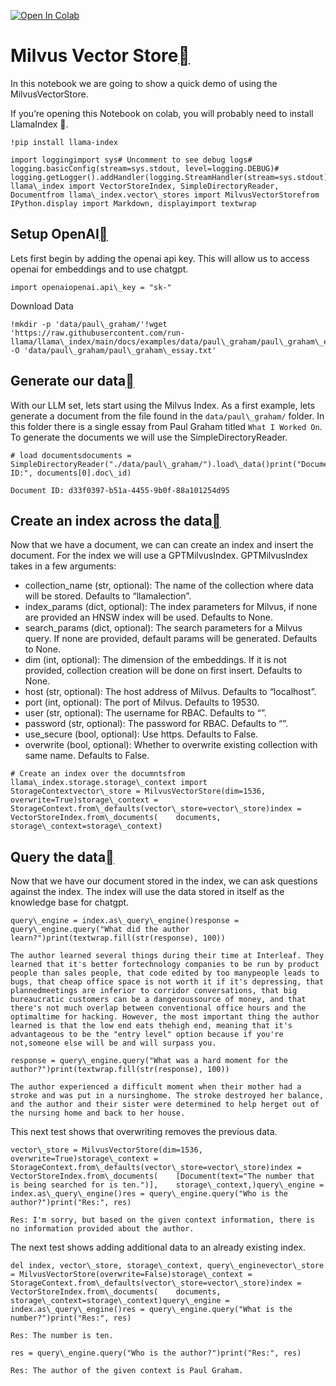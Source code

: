 [![Open In Colab](https://colab.research.google.com/assets/colab-badge.svg)](https://colab.research.google.com/github/run-llama/llama_index/blob/main/docs/examples/vector_stores/MilvusIndexDemo.ipynb)

Milvus Vector Store[](#milvus-vector-store "Permalink to this heading")
========================================================================

In this notebook we are going to show a quick demo of using the MilvusVectorStore.

If you’re opening this Notebook on colab, you will probably need to install LlamaIndex 🦙.


```
!pip install llama-index
```

```
import loggingimport sys# Uncomment to see debug logs# logging.basicConfig(stream=sys.stdout, level=logging.DEBUG)# logging.getLogger().addHandler(logging.StreamHandler(stream=sys.stdout))from llama\_index import VectorStoreIndex, SimpleDirectoryReader, Documentfrom llama\_index.vector\_stores import MilvusVectorStorefrom IPython.display import Markdown, displayimport textwrap
```
Setup OpenAI[](#setup-openai "Permalink to this heading")
----------------------------------------------------------

Lets first begin by adding the openai api key. This will allow us to access openai for embeddings and to use chatgpt.


```
import openaiopenai.api\_key = "sk-"
```
Download Data


```
!mkdir -p 'data/paul\_graham/'!wget 'https://raw.githubusercontent.com/run-llama/llama\_index/main/docs/examples/data/paul\_graham/paul\_graham\_essay.txt' -O 'data/paul\_graham/paul\_graham\_essay.txt'
```
Generate our data[](#generate-our-data "Permalink to this heading")
--------------------------------------------------------------------

With our LLM set, lets start using the Milvus Index. As a first example, lets generate a document from the file found in the `data/paul\_graham/` folder. In this folder there is a single essay from Paul Graham titled `What I Worked On`. To generate the documents we will use the SimpleDirectoryReader.


```
# load documentsdocuments = SimpleDirectoryReader("./data/paul\_graham/").load\_data()print("Document ID:", documents[0].doc\_id)
```

```
Document ID: d33f0397-b51a-4455-9b0f-88a101254d95
```
Create an index across the data[](#create-an-index-across-the-data "Permalink to this heading")
------------------------------------------------------------------------------------------------

Now that we have a document, we can can create an index and insert the document. For the index we will use a GPTMilvusIndex. GPTMilvusIndex takes in a few arguments:

* collection\_name (str, optional): The name of the collection where data will be stored. Defaults to “llamalection”.
* index\_params (dict, optional): The index parameters for Milvus, if none are provided an HNSW index will be used. Defaults to None.
* search\_params (dict, optional): The search parameters for a Milvus query. If none are provided, default params will be generated. Defaults to None.
* dim (int, optional): The dimension of the embeddings. If it is not provided, collection creation will be done on first insert. Defaults to None.
* host (str, optional): The host address of Milvus. Defaults to “localhost”.
* port (int, optional): The port of Milvus. Defaults to 19530.
* user (str, optional): The username for RBAC. Defaults to “”.
* password (str, optional): The password for RBAC. Defaults to “”.
* use\_secure (bool, optional): Use https. Defaults to False.
* overwrite (bool, optional): Whether to overwrite existing collection with same name. Defaults to False.


```
# Create an index over the documntsfrom llama\_index.storage.storage\_context import StorageContextvector\_store = MilvusVectorStore(dim=1536, overwrite=True)storage\_context = StorageContext.from\_defaults(vector\_store=vector\_store)index = VectorStoreIndex.from\_documents(    documents, storage\_context=storage\_context)
```
Query the data[](#query-the-data "Permalink to this heading")
--------------------------------------------------------------

Now that we have our document stored in the index, we can ask questions against the index. The index will use the data stored in itself as the knowledge base for chatgpt.


```
query\_engine = index.as\_query\_engine()response = query\_engine.query("What did the author learn?")print(textwrap.fill(str(response), 100))
```

```
The author learned several things during their time at Interleaf. They learned that it's better fortechnology companies to be run by product people than sales people, that code edited by too manypeople leads to bugs, that cheap office space is not worth it if it's depressing, that plannedmeetings are inferior to corridor conversations, that big bureaucratic customers can be a dangeroussource of money, and that there's not much overlap between conventional office hours and the optimaltime for hacking. However, the most important thing the author learned is that the low end eats thehigh end, meaning that it's advantageous to be the "entry level" option because if you're not,someone else will be and will surpass you.
```

```
response = query\_engine.query("What was a hard moment for the author?")print(textwrap.fill(str(response), 100))
```

```
The author experienced a difficult moment when their mother had a stroke and was put in a nursinghome. The stroke destroyed her balance, and the author and their sister were determined to help herget out of the nursing home and back to her house.
```
This next test shows that overwriting removes the previous data.


```
vector\_store = MilvusVectorStore(dim=1536, overwrite=True)storage\_context = StorageContext.from\_defaults(vector\_store=vector\_store)index = VectorStoreIndex.from\_documents(    [Document(text="The number that is being searched for is ten.")],    storage\_context,)query\_engine = index.as\_query\_engine()res = query\_engine.query("Who is the author?")print("Res:", res)
```

```
Res: I'm sorry, but based on the given context information, there is no information provided about the author.
```
The next test shows adding additional data to an already existing index.


```
del index, vector\_store, storage\_context, query\_enginevector\_store = MilvusVectorStore(overwrite=False)storage\_context = StorageContext.from\_defaults(vector\_store=vector\_store)index = VectorStoreIndex.from\_documents(    documents, storage\_context=storage\_context)query\_engine = index.as\_query\_engine()res = query\_engine.query("What is the number?")print("Res:", res)
```

```
Res: The number is ten.
```

```
res = query\_engine.query("Who is the author?")print("Res:", res)
```

```
Res: The author of the given context is Paul Graham.
```
